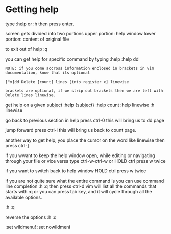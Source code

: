 # Getting help
  type :help or :h then press enter.

screen gets divided into two portions
upper portion: help window
lower portion: content of original file

to exit out of help
  :q<ENTER>

you can get help for specific command by typing
  :help <COMMAND>
  :help dd<ENTER>

```
NOTE: if you come accross information enclosed in brackets in vim documentation, know that its optional

["x]dd Delete [count] lines [into register x] linewise

brackets are optional, if we strip out brackets then we are left with Delete lines linewise.
```
get help on a given subject
  :help {subject}
  :help count<ENTER>
  :help linewise<ENTER>
  :h linewise<ENTER>

go back to previous section in help
  press ctrl-0
this will bring us to dd page

jump forward press
  ctrl-i
this will bring us back to count page.

another way to get help, you place the cursor on the word like linewise then press
  ctrl-]

if you wwant to keep the help window open, while editing or navigating through your file or vice versa type
  ctrl-w-ctrl-w or HOLD ctrl press w twice

if you want to switch back to help window
  HOLD ctrl press w twice

if you  are not quite sure what the entire command is you can use command line completion
  :h :q then press ctrl-d
vim will list all the commands that starts with :q
or you can press tab key, and it will cycle through all the available options.

  :h :q<TAB>

reverse the options
  :h :q<SHIFT-TAB>

:set wildmenu!
:set nowildmeni
